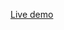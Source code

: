 [Live demo](https://rikschennink.github.io/smashing-magazine-lazy-loading-javascript-with-conditioner/module-aliases/)